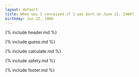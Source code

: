 ```yaml
---
layout: default
title: When was I conceived if I was born on June 22, 1900?
birthday: Jun 22, 1900
---
```


{% include header.md %}

{% include guess.md %}

{% include calculate.md %}

{% include safety.md %}

{% include footer.md %}



